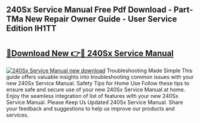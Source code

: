 ## 240Sx Service Manual Free Pdf Download - Part-TMa New Repair Owner Guide - User Service Edition lH1TT

# <h2><a href="http://bc32913.oget.top/?id=240Sx+Service+Manual">🔗Download New 👉🔴 240Sx Service Manual</a></h2>

[![240Sx Service Manual new download](https://i.imgur.com/5g1atiW.png)](http://bc32913.oget.top/?id=240Sx+Service+Manual)
Troubleshooting Made Simple This guide offers valuable insights into troubleshooting common issues with your new 240Sx Service Manual. Safety Tips for Home Use Follow these tips to ensure safe and secure use of your new 240Sx Service Manual at home. Enjoy the seamless integration of list of features with your new 240Sx Service Manual. Please Keep Us Updated 240Sx Service Manual. Share your feedback and suggestions to help us improve our products and services.

